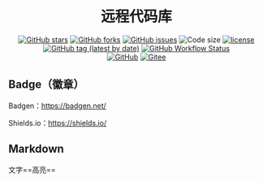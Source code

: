 <h1 align="center">远程代码库</h1>

<div align="center">

[![GitHub stars](https://img.shields.io/github/stars/hellojer/repo-test?style=flat-square)](https://github.com/hellojer/repo-test)
[![GitHub forks](https://img.shields.io/github/forks/hellojer/repo-test?style=flat-square)](https://github.com/hellojer/repo-test/network)
[![GitHub issues](https://img.shields.io/github/issues/hellojer/repo-test?style=flat-square)](https://github.com/hellojer/repo-test/issues)
![Code size](https://img.shields.io/github/languages/code-size/hellojer/repo-test?style=flat-square)
[![license](https://img.shields.io/github/license/hellojer/repo-test?style=flat-square)](./lICENSE)
[![GitHub tag (latest by date)](https://img.shields.io/github/v/tag/hellojer/repo-test?label=release&style=flat-square)]((../../releases))
[![GitHub Workflow Status](https://img.shields.io/github/workflow/status/ultram4rine/vscode-choosealicense/CI?logo=github&style=flat-square)](https://github.com/ultram4rine/vscode-choosealicense/actions?query=workflow%3ACI)
<br>
[![GitHub](https://img.shields.io/badge/Github-blue?logo=github)](https://gitee.com/doocs/md)
[![Gitee](https://img.shields.io/badge/Gitee-red?logo=gitee)](https://gitee.com/doocs/md)

</div>

## Badge（徽章）

Badgen：https://badgen.net/

Shields.io：https://shields.io/

## Markdown

文字==高亮==
